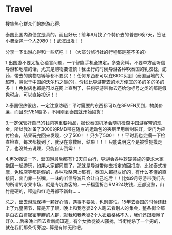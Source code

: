 # Travel

搜集热心群众们的旅游心得:

泰国比国内游便宜是真的，而且好玩！前年9月找了个特价去的普吉6晚7天，签证小费全包一个人2980！！武汉出发！！

分享一下出游心得和一些坑吧！！（大部分旅行社的行程都是差不多的）

1.出国游不要太担心语言问题，一个智能手机全搞定，多查资料，不要单方面听信导游和地陪的话，尤其是购物要谨慎！我出行的时候导游各种吹泰国的乳胶枕，蛇药，带去的购物店等等都不要买！！任何东西都可以在BIGC买到（泰国当地的大超市，类似于中国的沃尔玛之类的），价钱比导游带去的地方便宜的多的多的多的多！！免税店也都是可以在网上查到了，任何导游带你去还给你标号之类的都是假免税店，可以直接投诉！！

2.泰国很热很热，一定注意防晒！平时需要的东西都可以在SEVEN买到，物美价廉，而且SEVEN超多，不用刚到泰国就开始囤货！

3.一定保管好自己的钱包等重要物品，据说泰国机场会随机检查中国游客带的现金，所以我准备了3000的RMB带在随身的运动包的夹层里用新封装好，专门为应付检查，结果玩完回来发现，少了500！！只少了500！！！平时我也会摸一下检查检查，每次都摸到了，就没在意数额，结果！！！只能说明这个是被惯犯摸走了，也没处去说理，只能自认倒霉！！

4.再次强调一下，出国游最后都有1-2天自由行，导游会各种软硬兼施的要求大家抱团一起游玩，如果大家都同意了，那就是导游带你去指定的回扣店，比如泰式按摩，免税店等都是假的，各种攻略网上都有，泰国人都挺友好的，有什么不懂的直接问，出门靠一张嘴，一味的听信导游只会让自己吃亏！！比如9月导游带我们去的所谓的水果市场，就是专坑游客的，一斤榴莲折合RMB24块钱，还都没熟，山竹是硬的，释迦和红毛丹都不新鲜……

总之，出去游玩保持一颗好心情，遇事不要急，也别害怕。15年去泰国的时候还赶上了九皇斋节，算是开了眼，晚上和我老婆2个人跑去看别人的集会，整条街全都是白衣白裤密密麻麻的人群，就我和我老婆2个人衣着格格不入，我们还跟着瞅了好久... 后来晚上回去看新闻知道，有个女教徒被人骚扰，当街枪杀了一个男的，就在我们那条街旁边...算是有惊无险吧。

